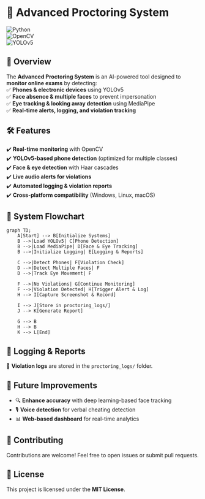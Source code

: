 # 📌 Advanced Proctoring System  

![Python](https://img.shields.io/badge/Python-3.8+-blue?logo=python)  
![OpenCV](https://img.shields.io/badge/OpenCV-4.x-blue?logo=opencv)  
![YOLOv5](https://img.shields.io/badge/YOLOv5-Object_Detection-orange)  

## 🚀 Overview  
The **Advanced Proctoring System** is an AI-powered tool designed to **monitor online exams** by detecting:  
✅ **Phones & electronic devices** using YOLOv5  
✅ **Face absence & multiple faces** to prevent impersonation  
✅ **Eye tracking & looking away detection** using MediaPipe  
✅ **Real-time alerts, logging, and violation tracking**  

## 🛠️ Features  
✔️ **Real-time monitoring** with OpenCV  
✔️ **YOLOv5-based phone detection** (optimized for multiple classes)  
✔️ **Face & eye detection** with Haar cascades  
✔️ **Live audio alerts for violations**  
✔️ **Automated logging & violation reports**  
✔️ **Cross-platform compatibility** (Windows, Linux, macOS)  

## 🔄 System Flowchart  
```mermaid
graph TD;
    A[Start] --> B[Initialize Systems]
    B -->|Load YOLOv5| C[Phone Detection]
    B -->|Load MediaPipe| D[Face & Eye Tracking]
    B -->|Initialize Logging| E[Logging & Reports]

    C -->|Detect Phones| F[Violation Check]
    D -->|Detect Multiple Faces| F
    D -->|Track Eye Movement| F

    F -->|No Violations| G[Continue Monitoring]
    F -->|Violation Detected| H[Trigger Alert & Log]
    H --> I[Capture Screenshot & Record]

    I --> J[Store in proctoring_logs/]
    J --> K[Generate Report]

    G --> B
    H --> B
    K --> L[End]
```

## 📜 Logging & Reports  
📝 **Violation logs** are stored in the `proctoring_logs/` folder.  



## 📌 Future Improvements  
- 🔍 **Enhance accuracy** with deep learning-based face tracking  
- 🎙️ **Voice detection** for verbal cheating detection  
- 📊 **Web-based dashboard** for real-time analytics  

## 🤝 Contributing  
Contributions are welcome! Feel free to open issues or submit pull requests.  

## 📜 License  
This project is licensed under the **MIT License**.  
